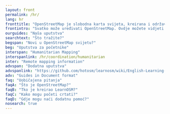 ```yaml
---
layout: front
permalink: /hr/
lang: hr
fronttitle: "OpenStreetMap je slobodna karta svijeta, kreirana i održavana od rastuće zajednice hobi kartografa."
frontintro: "Svatko može uređivati OpenStreetMap. Ovdje možete vidjeti jednostavna LearnOSM korak-po-korak uputstva kako početi dodavati podatke na OpenStreetMap, kako koristiti OpenStreetMap i kako koristiti OpenStreetMap podatke. Ako ste zainteresirani za održavanje OpenStreetMap radionice, pogledajte naše LearnOSM materijale za trenere."
ourguides: "Naša uputstva"
searchtext: "Što tražite?"
begspan: "Novi u OpenStreetMap svijetu?"
beg: "Uputstva za početnike"
interspan: "Humanitarian Mapping"
interspanlink: /hr/coordination/humanitarian
inter: "Remote mapping information"
advspan: "Dodatna uputstva"
advspanlink: "https://github.com/hotosm/learnosm/wiki/English-Learning-Guides"
adv: "Guides in Document format"
faq: "Uobičajena pitanja"
faqA: "Što je OpenStreetMap?"
faqB: "Tko je kreirao LearnOSM?"
faqC: "Kako mogu početi crtati?"
faqD: "Gdje mogu naći dodatnu pomoć?"
nosearch: true
---
```

